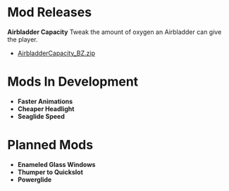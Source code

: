# Mod Releases
**Airbladder Capacity**
Tweak the amount of oxygen an Airbladder can give the player.

- [AirbladderCapacity_BZ.zip](https://github.com/ramennoodlesxv/BelowZeroMods/releases/download/Releases/AirbladderCapacity_BZ.zip)

# Mods In Development
- **Faster Animations**
- **Cheaper Headlight**
- **Seaglide Speed**

# Planned Mods
- **Enameled Glass Windows**
- **Thumper to Quickslot**
- **Powerglide**
